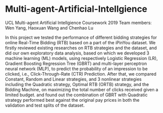 # Multi-agent-Artificial-Intellgience
UCL Multi-agent Artificial Intellgience Coursework 2019
Team members: Wen Yang, Haoxuan Wang and Chenhao Lu

In this project we tested the performance of different bidding strategies for online Real-Time Bidding (RTB) based on a part of the iPinYou dataset. We firstly reviewed existing researches on RTB strategies and the dataset, and did our own exploratory data analysis, based on which we developed 3 machine learning (ML) models, using respectively Logistic Regression (LR), Gradient Boosting Regression Tree (GBRT) and multi-layer perceptron neural network (MLP), to predict the probability of an impression to be clicked, i.e., Click-Through-Rate (CTR) Prediction. After that, we compared Constant, Random and Linear strategies, and 3 nonlinear strategies including the Quadratic strategy, Optimal RTB (ORTB) strategy, and the Bidding Machine, on maximizing the total number of clicks received given a limited budget. and found out the combination of GBRT with Quadratic strategy performed best against the original pay prices in both the validation and test splits of the dataset.
